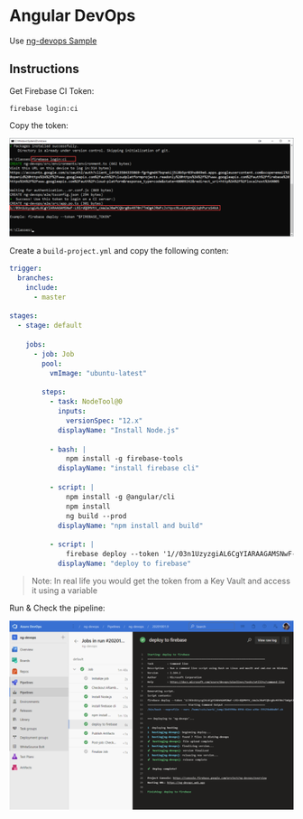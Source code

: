# Angular DevOps

Use [ng-devops Sample](https://github.com/ARambazamba/ng-devops)

## Instructions

Get Firebase CI Token:

```
firebase login:ci
```

Copy the token:

![fb-token](_images/fb-token.png)

Create a `build-project.yml` and copy the following conten:

```yml
trigger:
  branches:
    include:
      - master

stages:
  - stage: default

    jobs:
      - job: Job
        pool:
          vmImage: "ubuntu-latest"

        steps:
          - task: NodeTool@0
            inputs:
              versionSpec: "12.x"
            displayName: "Install Node.js"

          - bash: |
              npm install -g firebase-tools
            displayName: "install firebase cli"

          - script: |
              npm install -g @angular/cli
              npm install
              ng build --prod
            displayName: "npm install and build"

          - script: |
              firebase deploy --token '1//03n1UzyzgiAL6CgYIARAAGAMSNwF-L9IrdQOMVtV_cWa2aJ0aPCQbrgBs4970n7TmOg4JRWFcJxYqvc9LwiKp4nQi1qhPursS4kA'
            displayName: "deploy to firebase"
```

> Note: In real life you would get the token from a Key Vault and access it using a variable

Run & Check the pipeline:

![fb-token](_images/run-pipeline.png)
